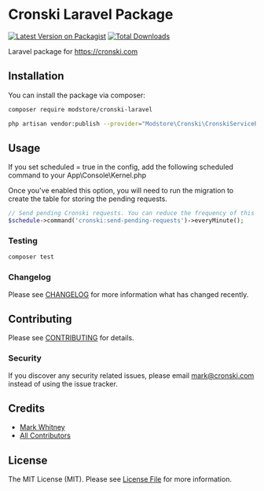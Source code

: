 # Cronski Laravel Package

[![Latest Version on Packagist](https://img.shields.io/packagist/v/modstore/cronski-laravel.svg?style=flat-square)](https://packagist.org/packages/modstore/cronski-laravel)
[![Total Downloads](https://img.shields.io/packagist/dt/modstore/cronski-laravel.svg?style=flat-square)](https://packagist.org/packages/modstore/cronski-laravel)

Laravel package for https://cronski.com

## Installation

You can install the package via composer:

```bash
composer require modstore/cronski-laravel
```

```bash
php artisan vendor:publish --provider="Modstore\Cronski\CronskiServiceProvider"
```

## Usage
If you set scheduled = true in the config, add the following scheduled command to your App\Console\Kernel.php

Once you've enabled this option, you will need to run the migration to create the table for storing the pending requests.
``` php
// Send pending Cronski requests. You can reduce the frequency of this command to whatever suits.
$schedule->command('cronski:send-pending-requests')->everyMinute();
```

### Testing

``` bash
composer test
```

### Changelog

Please see [CHANGELOG](CHANGELOG.md) for more information what has changed recently.

## Contributing

Please see [CONTRIBUTING](CONTRIBUTING.md) for details.

### Security

If you discover any security related issues, please email mark@cronski.com instead of using the issue tracker.

## Credits

- [Mark Whitney](https://github.com/modstore)
- [All Contributors](../../contributors)

## License

The MIT License (MIT). Please see [License File](LICENSE.md) for more information.
